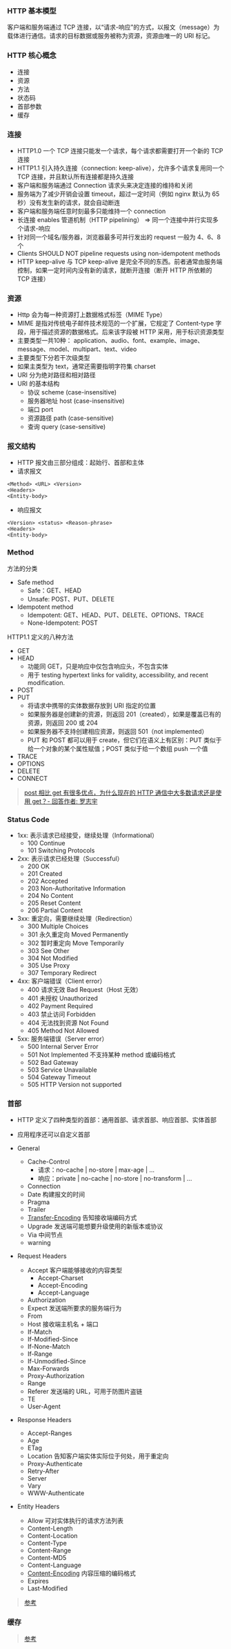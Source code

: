 ### HTTP 基本模型

客户端和服务端通过 TCP 连接，以“请求-响应”的方式，以报文（message）为载体进行通信。请求的目标数据或服务被称为资源，资源由唯一的 URI 标记。


### HTTP 核心概念

- 连接
- 资源
- 方法
- 状态码
- 首部参数
- 缓存


### 连接

- HTTP1.0 一个 TCP 连接只能发一个请求，每个请求都需要打开一个新的 TCP 连接
- HTTP1.1 引入持久连接（connection: keep-alive），允许多个请求复用同一个 TCP 连接，并且默认所有连接都是持久连接
- 客户端和服务端通过 Connection 请求头来决定连接的维持和关闭
- 服务端为了减少开销会设置 timeout，超过一定时间（例如 nginx 默认为 65 秒）没有发生新的请求，就会自动断连
- 客户端和服务端任意时刻最多只能维持一个 connection
- 长连接 enables 管道机制（HTTP pipelining） => 同一个连接中并行实现多个请求-响应
- 针对同一个域名/服务器，浏览器最多可并行发出的 request 一般为 4、6、8 个
- Clients SHOULD NOT pipeline requests using non-idempotent methods
- HTTP keep-alive 与 TCP keep-alive 是完全不同的东西。前者通常由服务端控制，如果一定时间内没有新的请求，就断开连接（断开 HTTP 所依赖的 TCP 连接）


### 资源

- Http 会为每一种资源打上数据格式标签（MIME Type）
- MIME 是指对传统电子邮件技术规范的一个扩展，它规定了 Content-type 字段，用于描述资源的数据格式。后来该字段被 HTTP 采用，用于标识资源类型
- 主要类型一共10种：
	application、audio、font、example、image、message、model、multipart、text、video
- 主要类型下分若干次级类型
- 如果主类型为 text，通常还需要指明字符集 charset
- URI 分为绝对路径和相对路径
- URI 的基本结构
  + 协议 scheme (case-insensitive)
  + 服务器地址 host (case-insensitive)
  + 端口 port
  + 资源路径 path (case-sensitive)
  + 查询 query (case-sensitive)


### 报文结构

- HTTP 报文由三部分组成：起始行、首部和主体
- 请求报文

```
<Method> <URL> <Version>
<Headers>
<Entity-body>
```

- 响应报文

```
<Version> <status> <Reason-phrase>
<Headers>
<Entity-body>
```

### Method

方法的分类
- Safe method
  + Safe：GET、HEAD
  + Unsafe: POST、PUT、DELETE
- Idempotent method
  + Idempotent: GET、HEAD、PUT、DELETE、OPTIONS、TRACE
  + None-Idempotent: POST

HTTP1.1 定义的八种方法
- GET
- HEAD
  + 功能同 GET，只是响应中仅包含响应头，不包含实体
  + 用于 testing hypertext links for validity, accessibility, and recent modification.
- POST
- PUT
  + 将请求中携带的实体数据存放到 URI 指定的位置
  + 如果服务器是创建新的资源，则返回 201（created），如果是覆盖已有的资源，则返回 200 或 204
  + 如果服务器不支持创建相应资源，则返回 501（not implemented）
  + PUT 和 POST 都可以用于 create，但它们在语义上有区别：PUT 类似于给一个对象的某个属性赋值；POST 类似于给一个数组 push 一个值
- TRACE
- OPTIONS
- DELETE
- CONNECT

> [post 相比 get 有很多优点，为什么现在的 HTTP 通信中大多数请求还是使用 get？- 回答作者: 罗志宇](https://www.zhihu.com/question/31640769)


### Status Code

- 1xx: 表示请求已经接受，继续处理（Informational）
  + 100 Continue
  + 101 Switching Protocols
- 2xx: 表示请求已经处理（Successful）
  + 200 OK
  + 201 Created
  + 202 Accepted
  + 203 Non-Authoritative Information 
  + 204 No Content
  + 205 Reset Content
  + 206 Partial Content
- 3xx: 重定向，需要继续处理（Redirection）
  + 300 Multiple Choices
  + 301 永久重定向 Moved Permanently
  + 302 暂时重定向 Move Temporarily
  + 303 See Other
  + 304 Not Modified
  + 305 Use Proxy
  + 307 Temporary Redirect
- 4xx: 客户端错误（Client error）
  + 400 请求无效 Bad Request（Host 无效）
  + 401 未授权 Unauthorized
  + 402 Payment Required
  + 403 禁止访问 Forbidden
  + 404 无法找到资源 Not Found
  + 405 Method Not Allowed
- 5xx: 服务端错误（Server error）
  + 500 Internal Server Error
  + 501 Not Implemented 不支持某种 method 或编码格式
  + 502 Bad Gateway
  + 503 Service Unavailable
  + 504 Gateway Timeout
  + 505 HTTP Version not supported


### 首部

- HTTP 定义了四种类型的首部：通用首部、请求首部、响应首部、实体首部
- 应用程序还可以自定义首部
- General
  + Cache-Control
    - 请求：no-cache | no-store | max-age | ...
    - 响应：private | no-cache | no-store | no-transform | ...
  + Connection
  + Date 构建报文的时间
  + Pragma
  + Trailer
  + [Transfer-Encoding](https://developer.mozilla.org/zh-CN/docs/Web/HTTP/Headers/Transfer-Encoding) 告知接收端编码方式
  + Upgrade 发送端可能想要升级使用的新版本或协议
  + Via 中间节点
  + warning

- Request Headers
  + Accept 客户端能够接收的内容类型
    - Accept-Charset
    - Accept-Encoding
    - Accept-Language
  + Authorization
  + Expect 发送端所要求的服务端行为
  + From
  + Host 接收端主机名 + 端口
  + If-Match
  + If-Modified-Since
  + If-None-Match
  + If-Range
  + If-Unmodified-Since
  + Max-Forwards
  + Proxy-Authorization
  + Range
  + Referer 发送端的 URL，可用于防图片盗链
  + TE
  + User-Agent

- Response Headers
  + Accept-Ranges
  + Age
  + ETag
  + Location 告知客户端实体实际位于何处，用于重定向
  + Proxy-Authenticate
  + Retry-After
  + Server
  + Vary
  + WWW-Authenticate

- Entity Headers
  + Allow 可对实体执行的请求方法列表
  + Content-Length
  + Content-Location 
  + Content-Type 
  + Content-Range 
  + Content-MD5 
  + Content-Language 
  + [Content-Encoding](http://web.jobbole.com/85681/) 内容压缩的编码格式
  + Expires
  + Last-Modified

> [参考](https://www.w3.org/Protocols/rfc2616/rfc2616-sec14.html)


### 缓存

> [参考](https://github.com/bison1994/JavaScript-Sketches/blob/master/Engineering/Cache.md)